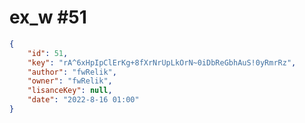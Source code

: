 
# ex_w #51
                
```JSON
{
    "id": 51,
    "key": "rA^6xHpIpClErKg+8fXrNrUpLkOrN~0iDbReGbhAuS!0yRmrRz",
    "author": "fwRelik",
    "owner": "fwRelik",
    "lisanceKey": null,
    "date": "2022-8-16 01:00"
}
```

